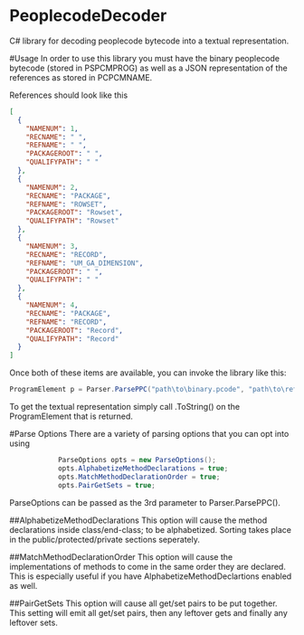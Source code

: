 # PeoplecodeDecoder
C# library for decoding peoplecode bytecode into a textual representation.

#Usage
 In order to use this library you must have the binary peoplecode bytecode (stored in PSPCMPROG) as well as a JSON representation of the references as stored in PCPCMNAME.

 References should look like this
```json
[
  {
    "NAMENUM": 1,
    "RECNAME": " ",
    "REFNAME": " ",
    "PACKAGEROOT": " ",
    "QUALIFYPATH": " "
  },
  {
    "NAMENUM": 2,
    "RECNAME": "PACKAGE",
    "REFNAME": "ROWSET",
    "PACKAGEROOT": "Rowset",
    "QUALIFYPATH": "Rowset"
  },
  {
    "NAMENUM": 3,
    "RECNAME": "RECORD",
    "REFNAME": "UM_GA_DIMENSION",
    "PACKAGEROOT": " ",
    "QUALIFYPATH": " "
  },
  {
    "NAMENUM": 4,
    "RECNAME": "PACKAGE",
    "REFNAME": "RECORD",
    "PACKAGEROOT": "Record",
    "QUALIFYPATH": "Record"
  }
]
```

Once both of these items are available, you can invoke the library like this:
```c#
ProgramElement p = Parser.ParsePPC("path\to\binary.pcode", "path\to\references.json");
```
To get the textual representation simply call .ToString() on the ProgramElement that is returned.

#Parse Options
There are a variety of parsing options that you can opt into using

```c#
            ParseOptions opts = new ParseOptions();
            opts.AlphabetizeMethodDeclarations = true;
            opts.MatchMethodDeclarationOrder = true;
            opts.PairGetSets = true;
```

ParseOptions can be passed as the 3rd parameter to Parser.ParsePPC().

##AlphabetizeMethodDeclarations
This option will cause the method declarations inside class/end-class; to be alphabetized. Sorting takes place in the public/protected/private sections seperately.

##MatchMethodDeclarationOrder
This option will cause the implementations of methods to come in the same order they are declared. This is especially useful if you have AlphabetizeMethodDeclartions enabled as well.

##PairGetSets
This option will cause all get/set pairs to be put together. This setting will emit all get/set pairs, then any leftover gets and finally any leftover sets.
